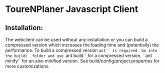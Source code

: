 ToureNPlaner Javascript Client
==============================

Installation:
-------------

The webclient can be used without any installation or you can build a 
compressed version which increases the loading time and (potentially) 
the performance.
To build a compressed version ``ant´´ is required. Go into the build/ 
folder and use ``ant build´´ for a compressed version, ``ant minify´´ 
for an also minified version.
See build/config/project.properties for more customizations.
